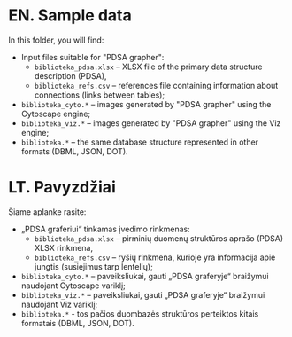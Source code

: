 # EN. Sample data
In this folder, you will find:
- Input files suitable for "PDSA grapher":
  - `biblioteka_pdsa.xlsx` – XLSX file of the primary data structure description (PDSA),
  - `biblioteka_refs.csv` – references file containing information about connections (links between tables);
- `biblioteka_cyto.*` – images generated by "PDSA grapher" using the Cytoscape engine;
- `biblioteka_viz.*` – images generated by "PDSA grapher" using the Viz engine;
- `biblioteka.*` – the same database structure represented in other formats (DBML, JSON, DOT).

# LT. Pavyzdžiai
Šiame aplanke rasite:
- „PDSA graferiui“ tinkamas įvedimo rinkmenas:
  - `biblioteka_pdsa.xlsx` – pirminių duomenų struktūros aprašo (PDSA) XLSX rinkmena,
  - `biblioteka_refs.csv` – ryšių rinkmena, kurioje yra informacija apie jungtis (susiejimus tarp lentelių);
- `biblioteka_cyto.*` – paveiksliukai, gauti „PDSA graferyje“ braižymui naudojant Cytoscape variklį;
- `biblioteka_viz.*` – paveiksliukai, gauti „PDSA graferyje“ braižymui naudojant Viz variklį;
- `biblioteka.*` - tos pačios duombazės struktūros perteiktos kitais formatais (DBML, JSON, DOT).
